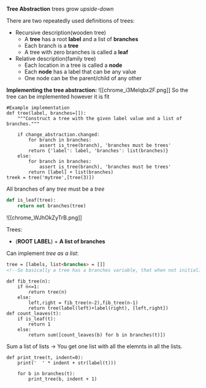 **Tree Abstraction**
trees grow *upside-down*

There are two repeatedly used definitions of trees:
- Recursive description(wooden tree)
	- A **tree** has a root **label** and a list of **branches** 
	- Each branch is a **tree**
	- A tree with zero branches is called a **leaf**
- Relative description(family tree)
	- Each location in a tree is called a **node**
	- Each **node** has a label that can be any value
	- One node can be the parent/child of any other

**Implementing the tree abstraction:**
![[chrome_i3Melqbx2F.png]]
So the tree can be implemented however it is fit
```jupyter
#Example implementation
def tree(label, branches=[]):
	"""Construct a tree with the given label value and a list of branches."""

	if change_abstraction.changed:
		for branch in branches:
			assert is_tree(branch), 'branches must be trees'
		return {'label': label, 'branches': list(branches)}
	else:
		for branch in branches:
			assert is_tree(branch), 'branches must be trees'
		return [label] + list(branches)
treek = tree('mytree',[tree(3)])
```
All branches of any *tree* must be a *tree*
```Python
def is_leaf(tree):
	return not branches(tree)
```
![[chrome_WJhOkZyTrB.png]]

Trees:
- (**ROOT LABEL**) + **A list of branches**

Can implement *tree as a list*:
```HTML
tree = [labels, list<branches> = []]
<!--So basically a tree has a branches variable, that when not initialised, default to [] value-->
```

```jupyter
def fib_tree(n):
	if n<=1:
		return tree(n)
	else:
		left,right = fib_tree(n-2),fib_tree(n-1)
		return tree(label(left)+label(right), [left,right])
def count_leaves(t):
	if is_leaf(t):
		return 1
	else:
		return sum([count_leaves(b) for b in branches(t)])
```
Sum a list of lists -> You get one list with all the elemnts in all the lists.

```jupyter
def print_tree(t, indent=0):
	print('  ' * indent + str(label(t)))
	
	for b in branches(t):
		print_tree(b, indent + 1)
```
